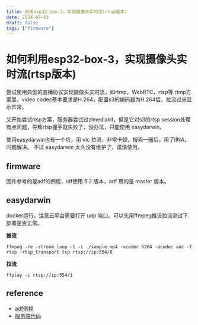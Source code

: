 ```yaml
---
title: 利用esp32-box-3，实现摄像头实时流(rtsp版本)
date: 2024-07-03
draft: false
tags: ["firmware"]
---
```


# 如何利用esp32-box-3，实现摄像头实时流(rtsp版本)

尝试使用典型的直播协议实现摄像头实时流，如rtmp，WebRTC，rtsp等
rtmp方案里，video codec基本要求是H.264，配置s3的编码器为H.264后，拉流过来显示异常。

又开始尝试rtsp方案，服务器尝试过zlmediakit，但是它对s3的rtsp session处理有点问题，导致rtsp握手就失败了，没办法，只能使用 easydarwin。

使用easydarwin也有一个坑，用 vlc 拉流，非常卡顿，搜索一圈后，用了IINA，问题解决。
不过 easydarwin 太久没有维护了，谨慎使用。


## firmware

固件参考的是adf的例程，idf使用 5.2 版本，adf 用的是 master 版本。

## easydarwin

docker运行，注意云平台需要打开 udp 端口。可以先用ffmpeg推流拉流测试下部署是否正常。

__推流__
```shell
ffmpeg -re -stream_loop -1 -i ./sample.mp4 -vcodec h264 -acodec aac -f rtsp -rtsp_transport tcp rtsp://ip:554/0
```

__拉流__
```shell
ffplay -i rtsp://ip:554/1
```

## reference

- [adf例程](https://github.com/espressif/esp-adf/tree/master/examples/protocols/esp-rtsp)
- [服务端代码](https://gist.github.com/robbietree8/b3438900dbf3faca7f68c6f800b90caa)
